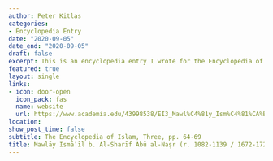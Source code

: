 ```yaml
---
author: Peter Kitlas
categories:
- Encyclopedia Entry
date: "2020-09-05"
date_end: "2020-09-05"
draft: false
excerpt: This is an encyclopedia entry I wrote for the Encyclopedia of Islam 3 on the Moroccan, Alawi sultan, Mawāy Ismā'īl (r. 1082-1139 / 1672-1727).
featured: true
layout: single
links:
- icon: door-open
  icon_pack: fas
  name: website
  url: https://www.academia.edu/43998538/EI3_Mawl%C4%81y_Ism%C4%81%CA%BF%C4%ABl
location: 
show_post_time: false
subtitle: The Encyclopedia of Islam, Three, pp. 64-69
title: Mawlāy Ismāʿīl b. Al-Sharīf Abū al-Naṣr (r. 1082-1139 / 1672-1727)
---
```



